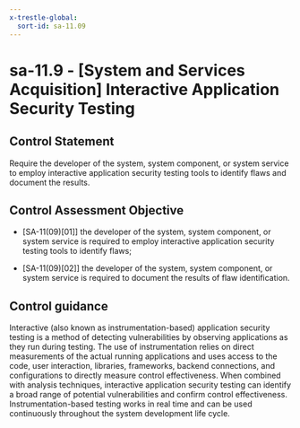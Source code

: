 ```yaml
---
x-trestle-global:
  sort-id: sa-11.09
---
```


# sa-11.9 - \[System and Services Acquisition\] Interactive Application Security Testing

## Control Statement

Require the developer of the system, system component, or system service to employ interactive application security testing tools to identify flaws and document the results.

## Control Assessment Objective

- \[SA-11(09)[01]\] the developer of the system, system component, or system service is required to employ interactive application security testing tools to identify flaws;

- \[SA-11(09)[02]\] the developer of the system, system component, or system service is required to document the results of flaw identification.

## Control guidance

Interactive (also known as instrumentation-based) application security testing is a method of detecting vulnerabilities by observing applications as they run during testing. The use of instrumentation relies on direct measurements of the actual running applications and uses access to the code, user interaction, libraries, frameworks, backend connections, and configurations to directly measure control effectiveness. When combined with analysis techniques, interactive application security testing can identify a broad range of potential vulnerabilities and confirm control effectiveness. Instrumentation-based testing works in real time and can be used continuously throughout the system development life cycle.
